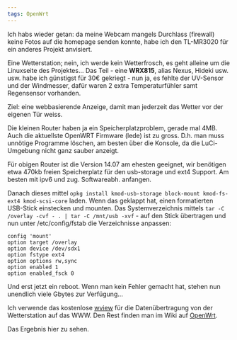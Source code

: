 ```yaml
---
tags: OpenWrt
---
```

Ich habs wieder getan: da meine Webcam mangels Durchlass (firewall) keine Fotos auf die homepage senden konnte, habe ich den TL-MR3020 für ein anderes Projekt anvisiert.

Eine Wetterstation; nein, ich werde kein Wetterfrosch, es geht alleine um die Linuxseite des Projektes... Das Teil - eine **WRX815**, alias Nexus, Hideki usw. usw. habe ich günstigst für 30€ gekriegt - nun ja, es fehlte der UV-Sensor und der Windmesser, dafür waren 2 extra Temperaturfühler samt Regensensor vorhanden.

Ziel: eine webbasierende Anzeige, damit man jederzeit das Wetter vor der eigenen Tür weiss.

Die kleinen Router haben ja ein Speicherplatzproblem, gerade mal 4MB. Auch die aktuellste OpenWRT Firmware (lede) ist zu gross. D.h. man muss unnötige Programme löschen, am besten über die Konsole, da die LuCi-Umgebung nicht ganz sauber anzeigt.

Für obigen Router ist die Version 14.07 am ehesten geeignet, wir benötigen etwa 470kb freien Speicherplatz für den usb-storage und ext4 Support. Am besten mit ipv6 und zug. Softwareabh. anfangen.

Danach dieses mittel `opkg install kmod-usb-storage block-mount kmod-fs-ext4 kmod-scsi-core` laden.
Wenn das geklappt hat, einen formatierten USB-Stick einstecken und mounten. Das Systemverzeichnis mittels `tar -C /overlay -cvf - . | tar -C /mnt/usb -xvf` - auf den Stick übertragen und nun unter /etc/config/fstab die Verzeichnisse anpassen:
```
config 'mount'
option target /overlay
option device /dev/sdx1
option fstype ext4
option options rw,sync
option enabled 1
option enabled_fsck 0
```
Und erst jetzt ein reboot. Wenn man kein Fehler gemacht hat, stehen nun unendlich viele Gbytes zur Verfügung...

Ich verwende das kostenlose [wview](https://sourceforge.net/projects/wview/) für die Datenübertragung von der Wetterstation
auf das WWW. Den Rest finden man im Wiki auf [OpenWrt](https://wiki.openwrt.org/).

Das Ergebnis hier zu sehen.
